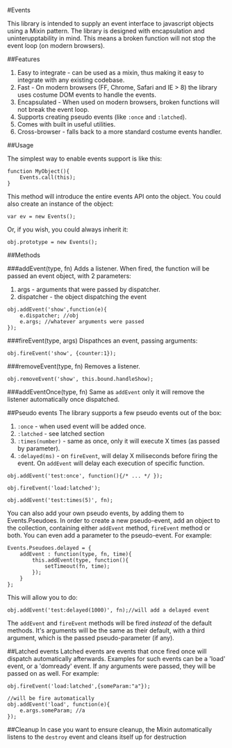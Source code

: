 #Events


This library is intended to supply an event interface to javascript objects using a Mixin pattern.
The library is designed with encapsulation and uninterupptability in mind. This means a broken function will not stop
the event loop (on modern browsers).


##Features
  1. Easy to integrate - can be used as a mixin, thus making it easy to integrate with any existing codebase.
  2. Fast - On modern browsers (FF, Chrome, Safari and IE > 8) the library uses costume DOM events to handle the events.
  3. Encapsulated - When used on modern browsers, broken functions will not break the event loop.
  4. Supports creating pseudo events (like `:once` and `:latched`).
  5. Comes with built in useful utilities.
  6. Cross-browser - falls back to a more standard costume events handler.

##Usage

The simplest way to enable events support is like this:


    function MyObject(){
        Events.call(this);
    }


This method will introduce the entire events API onto the object.
You could also create an instance of the object:


    var ev = new Events();


Or, if you wish, you could always inherit it:


    obj.prototype = new Events();


##Methods

###addEvent(type, fn)
Adds a listener. When fired, the function will be passed an event object, with 2 parameters:
  1. args - arguments that were passed by dispatcher.
  2. dispatcher - the object dispatching the event


    obj.addEvent('show',function(e){
        e.dispatcher; //obj
        e.args; //whatever arguments were passed
    });


###fireEvent(type, args)
Dispathces an event, passing arguments:

    obj.fireEvent('show', {counter:1});

###removeEvent(type, fn)
Removes a listener.

    obj.removeEvent('show', this.bound.handleShow);

###addEventOnce(type, fn)
Same as `addEvent` only it will remove the listener automatically once dispatched.

##Pseudo events
The library supports a few pseudo events out of the box:

  1. `:once` - when used event will be added once.
  2. `:latched` - see latched section
  3. `:times(number)` - same as once, only it will execute X times (as passed by parameter).
  4. `:delayed(ms)` - on `fireEvent`, will delay X miliseconds before firing the event. On `addEvent` will delay each execution of specific function.

    obj.addEvent('test:once', function(){/* ... */ });

    obj.fireEvent('load:latched');

    obj.addEvent('test:times(5)', fn);

You can also add your own pseudo events, by adding them to Events.Pseudoes.
In order to create a new pseudo-event, add an object to the collection, containing either `addEvent` method, `fireEvent` method or both.
You can even add a parameter to the pseudo-event.
For example:

    Events.Pseudoes.delayed = {
        addEvent : function(type, fn, time){
            this.addEvent(type, function(){
                setTimeout(fn, time);
            });
        }
    };

This will allow you to do:

    obj.addEvent('test:delayed(1000)', fn);//will add a delayed event

The `addEvent` and `fireEvent` methods will be fired *instead* of the default methods. It's arguments will be the same as their default, with a third argument, which is the passed pseudo-parameter (if any).

##Latched events
Latched events are events that once fired once will dispatch automatically afterwards. Examples for such events can be
a 'load' event, or a 'domready' event. If any arguments were passed, they will be passed on as well. For example:

    obj.fireEvent('load:latched',{someParam:"a"});

    //will be fire automatically
    obj.addEvent('load', function(e){
        e.args.someParam; //a
    });


##Cleanup
In case you want to ensure cleanup, the Mixin automatically listens to the `destroy` event and cleans itself up for destruction
